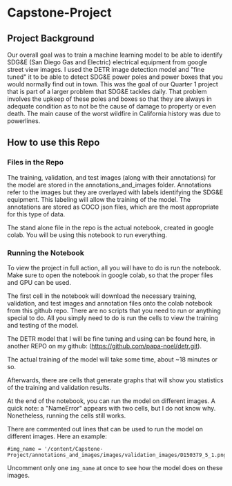 # Capstone-Project

## Project Background

Our overall goal was to train a machine learning model to be able to identify SDG&E (San Diego Gas and Electric) electrical equipment from google street view images. I used the DETR image detection model and "fine tuned" it to be able to detect SDG&E power poles and power boxes that you would normally find out in town. This was the goal of our Quarter 1 project that is part of a larger problem that SDG&E tackles daily. That problem involves the upkeep of these poles and boxes so that they are always in adequate condition as to not be the cause of damage to property or even death. The main cause of the worst wildfire in California history was due to powerlines.

## How to use this Repo

### Files in the Repo
The training, validation, and test images (along with their annotations) for the model are stored in the annotations_and_images folder. Annotations refer to the images but they are overlayed with labels identifying the SDG&E equipment. This labeling will allow the training of the model. The annotations are stored as COCO json files, which are the most appropriate for this type of data.

The stand alone file in the repo is the actual notebook, created in google colab. You will be using this notebook to run everything.

### Running the Notebook
To view the project in full action, all you will have to do is run the notebook. Make sure to open the notebook in google colab, so that the proper files and GPU can be used.

The first cell in the notebook will download the necessary training, validation, and test images and annotation files onto the colab notebook from this github repo. There are no scripts that you need to run or anything special to do. All you simply need to do is run the cells to view the training and testing of the model.

The DETR model that I will be fine tuning and using can be found here, in another REPO on my github: (https://github.com/papa-noel/detr.git).

The actual training of the model will take some time, about ~18 minutes or so.

Afterwards, there are cells that generate graphs that will show you statistics of the training and validation results.

At the end of the notebook, you can run the model on different images. A quick note: a "NameError" appears with two cells, but I do not know why. Nonetheless, running the cells still works. 

There are commented out lines that can be used to run the model on different images. Here an example: 
```
#img_name = '/content/Capstone-Project/annotations_and_images/images/validation_images/D150379_5_1.png'
```
Uncomment only one `img_name` at once to see how the model does on these images.
